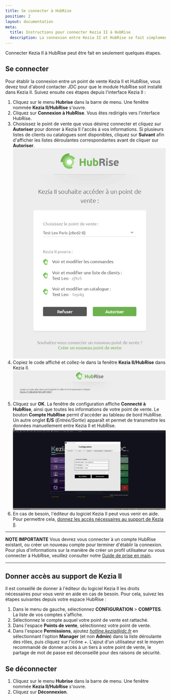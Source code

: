 ```yaml
---
title: Se connecter à HubRise
position: 2
layout: documentation
meta:
  title: Instructions pour connecter Kezia II à HubRise
  description: La connexion entre Kezia II et HubRise se fait simplement grâce à l'utilitaire WebNES, inclus dans l'installation de Kezia II sur votre poste Windows.
---
```


Connecter Kezia II à HubRise peut être fait en seulement quelques étapes.

## Se connecter

Pour établir la connexion entre un point de vente Kezia II et HubRise, vous devez tout d'abord contacter JDC pour que le module HubRise soit installé dans Kezia II. Suivez ensuite ces étapes depuis l'interface Kezia II :

1. Cliquez sur le menu **Hubrise** dans la barre de menu. Une fenêtre nommée **Kezia II/HubRise** s'ouvre.
1. Cliquez sur **Connexion à HubRise**. Vous êtes redirigés vers l'interface HubRise.
1. Choisissez le point de vente que vous désirez connecter et cliquez sur **Autoriser** pour donner à Kezia II l'accès à vos informations. Si plusieurs listes de clients ou catalogues sont disponibles, cliquez sur **Suivant** afin d'afficher les listes déroulantes correspondantes avant de cliquer sur **Autoriser**.
   ![Connexion à HubRise - Choix du point de vente](../images/002-fr-jdc-page-autorisation.png)
1. Copiez le code affiché et collez-le dans la fenêtre **Kezia II/HubRise** dans Kezia II.
   ![Connexion à HubRise - Affichage du code](../images/003-fr-jdc-page-token.png)
1. Cliquez sur **OK**. La fenêtre de configuration affiche **Connecté à HubRise**, ainsi que toutes les informations de votre point de vente. Le bouton **Compte HubRise** permt d'accéder au tableau de bord HubRise. Un autre onglet **E/S** (*Entrée/Sortie*) apparaît et permet de transmettre les données manuellement entre Kezia II et HubRise.
   ![Connexion à HubRise - Informations de connexion](../images/004-fr-jdc-infos-connexion.png)
1. En cas de besoin, l'éditeur du logiciel Kezia II peut vous venir en aide. Pour permettre cela, [donnez les accès nécessaires au support de Kezia II](/apps/kezia/connect-hubrise#donner-acc-s-au-support-de-kezia-ii).

---

**NOTE IMPORTANTE** Vous devrez vous connecter à un compte HubRise existant, ou créer un nouveau compte pour terminer d'établir la connexion. Pour plus d'informations sur la manière de créer un profil utilisateur ou vous connecter à HubRise, veuillez consulter notre [Guide de prise en main](/docs/getting-started/).

---

## Donner accès au support de Kezia II

Il est conseillé de donner à l'éditeur du logiciel Kezia II les droits nécessaires pour vous venir en aide en cas de besoin. Pour cela, suivez les étapes suivantes depuis votre espace HubRise :

1. Dans le menu de gauche, sélectionnez **CONFIGURATION** > **COMPTES**. La liste de vos comptes s'affiche.
1. Sélectionnez le compte auquel votre point de vente est rattaché.
1. Dans l'espace **Points de vente**, sélectionnez votre point de vente.
1. Dans l'espace **Permissions**, ajoutez *hotline.kezia@jdc.fr* en sélectionnant l'option **Manager** (et non **Admin**) dans la liste déroulante des rôles, puis cliquez sur l'icône *+*. L'ajout d'un utilisateur est le moyen recommandé de donner accès à un tiers à votre point de vente, le partage de mot de passe est déconseillé pour des raisons de sécurité.

## Se déconnecter

1. Cliquez sur le menu **Hubrise** dans la barre de menu. Une fenêtre nommée **Kezia II/HubRise** s'ouvre.
1. Cliquez sur **Déconnexion**.